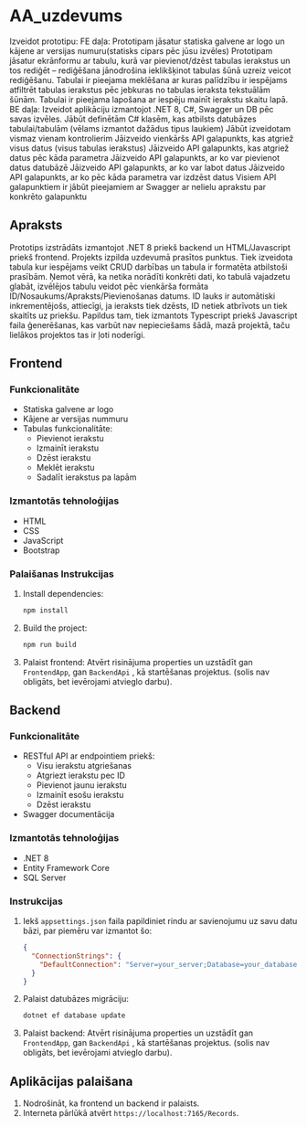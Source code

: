 # AA_uzdevums

Izveidot prototipu:
FE daļa:
Prototipam jāsatur statiska galvene ar logo un kājene ar versijas numuru(statisks cipars pēc jūsu izvēles)
Prototipam jāsatur ekrānformu ar tabulu, kurā var pievienot/dzēst tabulas ierakstus un tos rediģēt – rediģēšana jānodrošina ieklikšķinot tabulas šūnā uzreiz veicot rediģēšanu.
Tabulai ir pieejama meklēšana ar kuras palīdzību ir iespējams atfiltrēt tabulas ierakstus pēc jebkuras no tabulas ieraksta tekstuālām šūnām.
Tabulai ir pieejama lapošana ar iespēju mainīt ierakstu skaitu lapā.
BE daļa:
Izveidot aplikāciju izmantojot .NET 8, C#, Swagger un DB pēc savas izvēles.
Jābūt definētām C# klasēm, kas atbilsts datubāzes tabulai/tabulām (vēlams izmantot dažādus tipus laukiem)
Jābūt izveidotam vismaz vienam kontrolierim
Jāizveido vienkāršs API galapunkts, kas atgriež visus datus (visus tabulas ierakstus)
Jāizveido API galapunkts, kas atgriež datus pēc kāda parametra
Jāizveido API galapunkts, ar ko var pievienot datus datubāzē
Jāizveido API galapunkts, ar ko var labot datus
Jāizveido API galapunkts, ar ko pēc kāda parametra var izdzēst datus
Visiem API galapunktiem ir jābūt pieejamiem ar Swagger ar nelielu aprakstu par konkrēto galapunktu

## Apraksts

Prototips izstrādāts izmantojot .NET 8 priekš backend un HTML/Javascript priekš frontend. Projekts izpilda uzdevumā prasītos punktus. Tiek izveidota tabula kur iespējams veikt CRUD darbības un tabula ir formatēta atbilstoši prasībām. Ņemot vērā, ka netika norādīti konkrēti dati, ko tabulā vajadzetu glabāt, izvēlējos tabulu veidot pēc vienkārša formāta ID/Nosaukums/Apraksts/Pievienošanas datums. ID lauks ir automātiski inkrementējošs, attiecīgi, ja ieraksts tiek dzēsts, ID netiek atbrīvots un tiek skaitīts uz priekšu. Papildus tam, tiek izmantots Typescript priekš Javascript faila ģenerēšanas, kas varbūt nav nepieciešams šādā, mazā projektā, taču lielākos projektos tas ir ļoti noderīgi.

## Frontend

### Funkcionalitāte

- Statiska galvene ar logo
- Kājene ar versijas nummuru
- Tabulas funkcionalitāte:
  - Pievienot ierakstu
  - Izmainīt ierakstu
  - Dzēst ierakstu
  - Meklēt ierakstu
  - Sadalīt ierakstus pa lapām

### Izmantotās tehnoloģijas

- HTML
- CSS
- JavaScript
- Bootstrap

### Palaišanas Instrukcijas

1. Install dependencies:

   ```sh
   npm install
   ```

2. Build the project:

   ```sh
   npm run build
   ```

3. Palaist frontend:
   Atvērt risinājuma properties un uzstādīt gan `FrontendApp`, gan `BackendApi` , kā startēšanas projektus. (solis nav obligāts, bet ievērojami atvieglo darbu).

## Backend

### Funkcionalitāte

- RESTful API ar endpointiem priekš:
  - Visu ierakstu atgriešanas
  - Atgriezt ierakstu pec ID
  - Pievienot jaunu ierakstu
  - Izmainīt esošu ierakstu
  - Dzēst ierakstu
- Swagger documentācija

### Izmantotās tehnoloģijas

- .NET 8
- Entity Framework Core
- SQL Server

### Instrukcijas

1. Iekš `appsettings.json` faila papildiniet rindu ar savienojumu uz savu datu bāzi, par piemēru var izmantot šo:

   ```json
   {
     "ConnectionStrings": {
       "DefaultConnection": "Server=your_server;Database=your_database;User Id=your_username;Password=your_password;"
     }
   }
   ```

2. Palaist datubāzes migrāciju:

   ```sh
   dotnet ef database update
   ```

3. Palaist backend:
   Atvērt risinājuma properties un uzstādīt gan `FrontendApp`, gan `BackendApi` , kā startēšanas projektus. (solis nav obligāts, bet ievērojami atvieglo darbu).

## Aplikācijas palaišana

1. Nodrošināt, ka frontend un backend ir palaists.
2. Interneta pārlūkā atvērt `https://localhost:7165/Records`.
